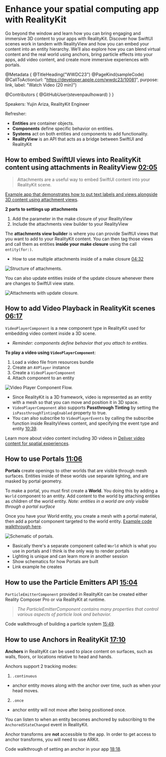 # Enhance your spatial computing app with RealityKit

Go beyond the window and learn how you can bring engaging and immersive 3D content to your apps with RealityKit. Discover how SwiftUI scenes work in tandem with RealityView and how you can embed your content into an entity hierarchy. We’ll also explore how you can blend virtual content and the real world using anchors, bring particle effects into your apps, add video content, and create more immersive experiences with portals.

@Metadata {
   @TitleHeading("WWDC23")
   @PageKind(sampleCode)
   @CallToAction(url: "https://developer.apple.com/wwdc23/10081", purpose: link, label: "Watch Video (20 min)")

   @Contributors {
      @GitHubUser(stevenpaulhoward)
   }
}



Speakers: Yujin Ariza, RealityKit Engineer

Refresher: 
- **Entities** are container objects.
- **Components** define specific behavior on entities.
- **Systems** act on both entities and components to add functionality.
- **RealityView** is an API that acts as a bridge between SwiftUI and RealityKit

## How to embed SwiftUI views into RealityKit content using attachments in RealityView [02:05](https://developer.apple.com/videos/play/wwdc2023/10081?time=125)

> Attachments are a useful way to embed SwiftUI content into your RealityKit scene.

[Example app that demonstrates how to put text labels and views alongside 3D content using attachment views](https://developer.apple.com/videos/play/wwdc2023/10081?time=147).

**2 parts to settings up attachments**
1. Add the parameter in the make closure of your RealityView
2. Include the attachments view builder to your RealityView

The **attachments view builder** is where you can provide SwiftUI views that you want to add to your RealityKit content. You can then tag those views and call them as entities **inside your make closure** using the call `entity(for:)`.
- How to use multiple attachments inside of a make closure [04:32](https://developer.apple.com/videos/play/wwdc2023/10081?time=272)

![Structure of attachments.][attachments]

[attachments]: WWDC23-10081-attachments

You can also update entities inside of the update closure whenever there are changes to SwiftUI view state.

![Attachments with update closure.][attachments-update]

[attachments-update]: WWDC23-10081-attachments-update

## How to add Video Playback in RealityKit scenes [06:17](https://developer.apple.com/videos/play/wwdc2023/10081?time=377)

`VideoPlayerComponent` is a new component type in RealityKit used for embedding video content inside a 3D scene.
- _Reminder: components define behavior that you attach to entities_.

**To play a video using `VideoPlayerComponent`**:
1. Load a video file from resources bundle
2. Create an `AVPlayer` instance
3. Create a `VideoPlayerComponent`
4. Attach component to an entity

![Video Player Component Flow.][videoplayercomponent]

[videoplayercomponent]: WWDC23-10081-videoplayercomponent

- Since RealityKit is a 3D framework, video is represented as an entity with a mesh so that you can move and position it in 3D space.
- `VideoPlayerComponent` also supports **Passthrough Tinting** by setting the `isPassthroughTintingEnabled` property to true.
- You can also subscribe to `VideoPlayerEvents` by calling the subscribe function inside RealityViews content, and specifying the event type and entity [10:39](https://developer.apple.com/videos/play/wwdc2023/10081?time=639).

Learn more about video content including 3D videos in [Deliver video content for spatial experiences](https://developer.apple.com/videos/play/wwdc2023/10071).

## How to use Portals [11:06](https://developer.apple.com/videos/play/wwdc2023/10081?time=666)

**Portals** create openings to other worlds that are visible through mesh surfaces. Entities inside of these worlds use separate lighting, and are masked by portal geometry.

To make a portal, you must first create a **World**. You doing this by adding a `World` component to an entity. Add content to the world by attaching entities as children of the world entity. 
_Note: entities in a world are only visible through a portal surface_

Once you have your World entity, you create a mesh with a portal material, then add a portal component targeted to the world entity. [Example code walkthrough here](https://developer.apple.com/videos/play/wwdc2023/10081/?time=791).

![Schematic of portals.][portals]

[portals]: WWDC23-10081-portals

- Basically there's a separate component called `World` which is what you use in portals and I think is the only way to render portals
- Lighting is unique and can learn more in another session
- Show schematics for how Portals are built
- Link example he creates

## How to use the Particle Emitters API [15:04](https://developer.apple.com/videos/play/wwdc2023/10081?time=904)

`ParticleEmitterComponent` provided in RealityKit can be created either Reality Composer Pro or via RealityKit at runtime.

> _The ParticleEmitterComponent contains many properties that control various aspects of particle look and behavior._

Code walkthrough of building a particle system [15:49](https://developer.apple.com/videos/play/wwdc2023/10081/?time=949).

## How to use Anchors in RealityKit [17:10](https://developer.apple.com/videos/play/wwdc2023/10081?time=1030)

**Anchors** in RealityKit can be used to place content on surfaces, such as walls, floors, or locations relative to head and hands.

Anchors support 2 tracking modes:
1. `.continuous`
- anchor entity moves along with the anchor over time, such as when your head moves.
2. `.once`
- anchor entity will not move after being positioned once.

You can listen to when an entity becomes anchored by subscribing to the `AnchoredStateChanged` event in RealityKit.

Anchor transforms are **not** accessible to the app. In order to get access to anchor transforms, you will need to use ARKit.

Code walkthrough of setting an anchor in your app [18:18](https://developer.apple.com/videos/play/wwdc2023/10081/?time=1098).